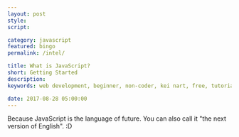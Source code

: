 ```yaml
---
layout: post
style:
script:

category: javascript
featured: bingo
permalink: /intel/

title: What is JavaScript?
short: Getting Started
description:
keywords: web development, beginner, non-coder, kei nart, free, tutorial, coding, programming, code nart, javascript, getting started

date: 2017-08-28 05:00:00
---
```


Because JavaScript is the language of future. You can also call it "the next
version of English". :D
